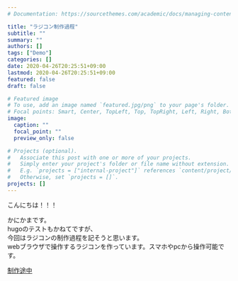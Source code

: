 ```yaml
---
# Documentation: https://sourcethemes.com/academic/docs/managing-content/

title: "ラジコン制作過程"
subtitle: ""
summary: ""
authors: []
tags: ["Demo"]
categories: []
date: 2020-04-26T20:25:51+09:00
lastmod: 2020-04-26T20:25:51+09:00
featured: false
draft: false

# Featured image
# To use, add an image named `featured.jpg/png` to your page's folder.
# Focal points: Smart, Center, TopLeft, Top, TopRight, Left, Right, BottomLeft, Bottom, BottomRight.
image:
  caption: ""
  focal_point: ""
  preview_only: false

# Projects (optional).
#   Associate this post with one or more of your projects.
#   Simply enter your project's folder or file name without extension.
#   E.g. `projects = ["internal-project"]` references `content/project/deep-learning/index.md`.
#   Otherwise, set `projects = []`.
projects: []
---
```

こんにちは！！！

かにかまです。<br>
hugoのテストもかねてですが、<br>
今回はラジコンの制作過程を記そうと思います。<br>
webブラウザで操作するラジコンを作っています。スマホやpcから操作可能です。

[制作途中](https://twitter.com/H_kanikama/status/1252859094110621699?s=20)
